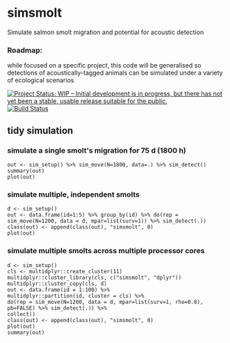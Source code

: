 # simsmolt
Simulate salmon smolt migration and potential for acoustic detection

### Roadmap: 
while focused on a specific project, this code will be generalised so detections of acoustically-tagged animals can be simulated under a variety of ecological scenarios

[![Project Status: WIP – Initial development is in progress, but there has not yet been a stable, usable release suitable for the public.](http://www.repostatus.org/badges/latest/wip.svg)](http://www.repostatus.org/#wip)
[![Build Status](https://travis-ci.org/ianjonsen/simsmolt.svg?branch=master)](https://travis-ci.org/ianjonsen/simsmolt)

## tidy simulation
### simulate a single smolt's migration for 75 d (1800 h)
`out <- sim_setup() %>% sim_move(N=1800, data=.) %>% sim_detect()`  
`summary(out)`  
`plot(out)`

### simulate multiple, independent smolts
`d <- sim_setup()`  
`out <- data.frame(id=1:5) %>% group_by(id) %>% do(rep = sim_move(N=1200, data = d, mpar=list(surv=1)) %>% sim_detect(.))`  
`class(out) <- append(class(out), "simsmolt", 0)`  
`plot(out)`

### simulate multiple smolts across multiple processor cores
`d <- sim_setup()`  
`cls <- multidplyr::create_cluster(11)`  
`multidplyr::cluster_library(cls, c("simsmolt", "dplyr"))`  
`multidplyr::cluster_copy(cls, d)`  
`out <- data.frame(id = 1:100) %>%`  
  `multidplyr::partition(id, cluster = cls) %>%`  
  `do(rep = sim_move(N=1200, data = d, mpar=list(surv=1, rho=0.8), pb=FALSE) %>% sim_detect(.)) %>%`  
  `collect()`  
`class(out) <- append(class(out), "simsmolt", 0)`  
`plot(out)`  
`summary(out)`
